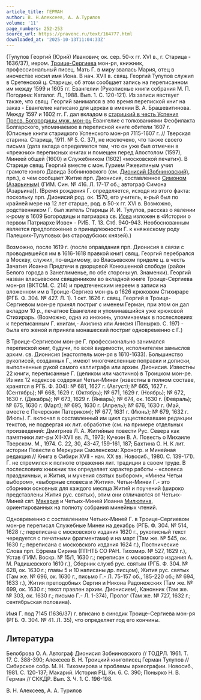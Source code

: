 ```yaml
---
article_title: ГЕРМАН
author: В. Н.Алексеев, А. А.Турилов
volume: '11'
page_numbers: 252-253
source_url: https://pravenc.ru/text/164777.html
downloaded_at: '2025-10-13T11:04:33Z'
---
```


(Тулупов Георгий (Юрий) Иванович; ок. сер. 50-х гг. XVI в., г. Старица - 1636/37), иером. [Троице-Сергиева](https://pravenc.ru/text/Троице-Сергиева.html) мон-ря, книжник, профессиональный писец. Мать Г. в миру звалась Мария, отец в иночестве носил имя Иона. В нач. XVII в. свящ. Георгий Тулупов служил в Сретенской ц. Старицы, об этом сообщает запись на переписанном им между 1599 и 1605 гг. Евангелии (Рукописные книги собрания М. П. Погодина: Каталог. Л., 1988. Вып. 1. С. 120-121). Из записи явствует также, что свящ. Георгий занимался в это время перепиской книг на заказ - Евангелие написано для церкви в имении В. А. Брашевитинова. Между 1597 и 1602 гг. Г. дал вкладом в [старицкий в честь Успения Пресв. Богородицы муж. мон-рь](<https://pravenc.ru/text/старицкий в честь Успения Пресв  Богородицы муж  мон-рь.html>) Евангелие с толкованиями Феофилакта Болгарского, упоминаемое в переписной книге обители 1607 г. (Описные книги старицкого Успенского мон-ря 7115-1607 г. // Тверская старина. Старица, 1911. № 5. С. 37), не исключено, что также своего письма (дата вклада определяется тем, что он уже был отмечен в «прежних» переписных книгах и помещен перед Апостолом (1597), Минеей общей (1600) и Служебником (1602) «московской печати»). В Старице свящ. Георгий вместе с мон. Гурием Ржевитиным учил грамоте юного Давида Зобниновского (см. [Дионисий (Зобниновский)](<https://pravenc.ru/text/Дионисий (Зобниновский).html>), прп.), о чем сообщает Житие прп. Дионисия, составленное [Симоном (Азарьиным)](<https://pravenc.ru/text/Симоном (Азарьиным).html>) (ГИМ. Син. № 416. Л. 17-17 об.; автограф Симона (Азарьина)). (Время рождения Г. определяется, исходя из этого факта: поскольку прп. Дионисий род. ок. 1570, его учитель, к-рый был по крайней мере на 12 лет старше, род. в 50-х гг. XVI в. Возможно, родственником Г. был житель Старицы И. И. Тулупов, рассказ о явлении к-рому в 1609 Богородицы и патриарха св. [Иова](https://pravenc.ru/text/Иов.html) изложен в «Истории о первом Патриархе Иове» - РИБ. Т. 13. Стб. 940-943. Необоснованным является предположение о принадлежности Г. к княжескому роду Палецких-Тулуповых (из стародубских князей).)

Возможно, после 1619 г. (после оправдания прп. Дионисия в связи с проводившейся им в 1616-1618 правкой книг) свящ. Георгий перебрался в Москву, служил, по-видимому, во Власьевском приделе ц. в честь Зачатия Иоанна Предтечи в дворцовой Конюшенной слободе (район Белого города в Занеглименье, по обе стороны ул. Знаменки). Георгий назван власьевским священником во вкладной книге Троице-Сергиева мон-ря (ВКТСМ. С. 214) и предтеченским иереем в записи на вложенном им в Троице-Сергиев мон-рь в 1626 крюковом Стихираре (РГБ. Ф. 304. № 427. Л. 1). 1 окт. 1626 г. свящ. Георгий в Троице-Сергиевом мон-ре принял постриг с именем Герман, при этом он дал вкладом 10 р., печатное Евангелие и упоминавшийся уже крюковой Стихирарь. (Возможно, одна из инокинь, упоминаемых в послесловиях к переписанным Г. книгам,- Акилина или Анисия (Понырко. С. 197) - была его женой и приняла монашеский постриг одновременно с Г.)

В Троице-Сергиевом мон-ре Г. профессионально занимался перепиской книг, будучи, по всей видимости, исполнителем замыслов архим. св. Дионисия (настоятель мон-ря в 1610-1633). Большинство рукописей, созданных Г., имеют многочисленные поправки и дописки, выполненные рукой самого каллиграфа или архим. Дионисия. Известны 22 книги, переписанные Г. (целиком или частично) в Троицком мон-ре. Из них 12 кодексов содержат Четьи-Минеи (известны в полном составе, хранятся в РГБ. Ф. 304): № 681, 1627 г. (Август); № 665, 1627 г. (Сентябрь); № 668, 1629 г. (Октябрь); № 671, 1629 г. (Ноябрь); № 672, 1630 г. (Декабрь); № 673, 1629 г. (Январь); № 674, ок. 1630 г. (Февраль); № 675, 1630 г. (Март); № 695, 1630 г. (Апрель); № 676, 1630 г. (Май, вместе с Печерским Патериком); № 677, 1631 г. (Июнь); № 679, 1632 г. (Июль). Г. включал в составленный им цикл существовавшие редакции текстов, не подвергая их лит. обработке (см. на примере отдельных произведений: Дмитриев Л. А. Житийные повести Рус. Севера как памятники лит-ры XII-XVII вв. Л., 1973; Кучкин В. А. Повесть о Михаиле Тверском. М., 1974. С. 22, 30, 43-47, 159-161, 187; Бахтина О. Н. К лит. истории Повести о Меркурии Смоленском: Хроногр. и Минейная редакция // Книга в Сибири XVII - нач. XX вв. Новосиб., 1980. С. 139-171). Г. не стремился к полноте отражения лит. традиции в своем труде. В послесловиях книжник так определяет характер работы - «словеса праздничныи, и Жития, и мучения святых выбором», «Минеи Четьи выбором», «выборные словеса и Жития». Четьи-Минеи Г.- это сборники основных для каждого месяца Житий и поучений (широко представлены Жития рус. святых), этим они отличаются от Четьих-Миней свт. [Макария](https://pravenc.ru/text/Макарий.html) и Четьих-Миней Иоанна [Милютина](https://pravenc.ru/text/Милютина.html), ориентированных на полноту собрания минейных чтений.

Одновременно с составлением Четьих-Миней Г. в Троице-Сергиевом мон-ре переписал Служебные Минеи на декабрь (РГБ. Ф. 304. № 514, 1628 г.; переписана с московского издания 1620 г., рукописный текст чередуется с печатными фрагментами) и на март (Там же. № 545, ок. 1630 г.; переписана с московского издания 1624 г.), Постнические Слова прп. Ефрема Сирина (ГПНТБ СО РАН. Тихомир. № 527, 1629 г.), Устав (ГИМ. Воскр. № 15/1, 1630 г.; переписан с московского издания А. М. Радишевского 1610 г.), Сборник служб рус. святым (РГБ. Ф. 304. № 628, ок. 1630 г.; главы 5 и 10 написаны др. писцом), Жития рус. святых (Там же. № 696, ок. 1630 г., письмо Г.- Л. 75-157 об., 185-220 об.; № 694, 1633 г.), Жития преподобных Сергия и Никона Радонежских (Там же. № 699, ок. 1630 г.; текст правлен архим. Дионисием), Канонник (Там же. № 303, ок. 1630 г.; письмо Г.- Л. 1-374), Пролог (Там же. № 727, 1632 г.; сентябрьская половина).

Имя Г. под 7145 (1636/37) г. вписано в синодик Троице-Сергиева мон-ря (РГБ. Ф. 304. № 41. Л. 35), что определяет год его кончины.

## Литература

Белоброва О. А. Автограф Дионисия Зобниновского // ТОДРЛ. 1961. Т. 17. С. 388-390; Алексеев В. Н. Троицкий книгописец Герман Тулупов // Сибирское собр. М. Н. Тихомирова и проблемы археографии. Новосиб., 1981. С. 120-137; Макарий. История РЦ. Кн. 6. С. 390; Понырко Н. В. Герман // СККДР. Вып. 3. Ч. 1. С. 196-198.

В. Н.  Алексеев,   А. А.  Турилов
